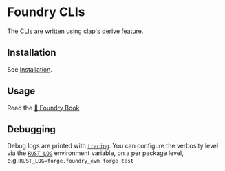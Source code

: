 # Foundry CLIs

The CLIs are written using [clap's](https://docs.rs/clap) [derive feature](https://github.com/clap-rs/clap/blob/master/examples/derive_ref/README.md).

## Installation

See [Installation](../README.md#Installation).

## Usage

Read the [📖 Foundry Book][foundry-book]

## Debugging

Debug logs are printed with
[`tracing`](https://docs.rs/tracing/latest/tracing/). You can configure the
verbosity level via the
[`RUST_LOG`](https://docs.rs/tracing-subscriber/latest/tracing_subscriber/fmt/index.html#filtering-events-with-environment-variables)
environment variable, on a per package level,
e.g.:`RUST_LOG=forge,foundry_evm forge test`


[foundry-book]: https://book.getfoundry.sh